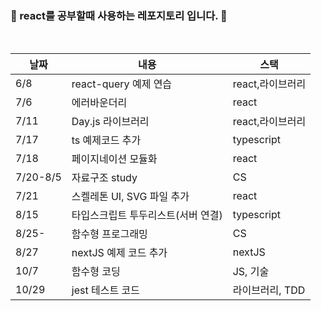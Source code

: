 ### 🌱 react를 공부할때 사용하는 레포지토리 입니다. 🌱

<br/>

| 날짜     | 내용                               | 스택             |
| -------- | ---------------------------------- | ---------------- |
| 6/8      | react-query 예제 연습              | react,라이브러리 |
| 7/6      | 에러바운더리                       | react            |
| 7/11     | Day.js 라이브러리                  | react,라이브러리 |
| 7/17     | ts 예제코드 추가                   | typescript       |
| 7/18     | 페이지네이션 모듈화                | react            |
| 7/20-8/5 | 자료구조 study                     | CS               |
| 7/21     | 스켈레톤 UI, SVG 파일 추가         | react            |
| 8/15     | 타입스크립트 투두리스트(서버 연결) | typescript       |
| 8/25-    | 함수형 프로그래밍                  | CS               |
| 8/27     | nextJS 예제 코드 추가              | nextJS           |
| 10/7     | 함수형 코딩                        | JS, 기술         |
| 10/29    | jest 테스트 코드                   | 라이브러리, TDD  |
